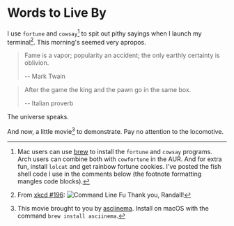# Words to Live By

I use `fortune` and `cowsay`[^1] to spit out pithy sayings when I launch my terminal[^cli]. This morning's seemed very apropos.
<!--more-->

> Fame is a vapor; popularity an accident; the only earthly certainty is oblivion.
>
> -- Mark Twain

> After the game the king and the pawn go in the same box.
>
> -- Italian proverb

The universe speaks.

And now, a little movie[^2] to demonstrate. Pay no attention to the locomotive.


<script id="asciicast-M6D73BCSFY4qTvLNmCtJWaMcA" src="https://asciinema.org/a/M6D73BCSFY4qTvLNmCtJWaMcA.js" async></script>


[^1]: Mac users can use [brew](https://brew.sh) to install the `fortune` and `cowsay` programs. Arch users can combine both with `cowfortune` in the AUR. And for extra fun, install `lolcat` and get rainbow fortune cookies. I've posted the fish shell code I use in the comments below (the footnote formatting mangles code blocks). 

[^2]: This movie brought to you by [asciinema](https://asciinema.org/). Install on macOS with the command `brew install asciinema`. 


[^cli]: From [xkcd #196](https://xkcd.com/196/):
![Command Line Fu](https://imgs.xkcd.com/comics/command_line_fu.png)
Thank you, Randall!


